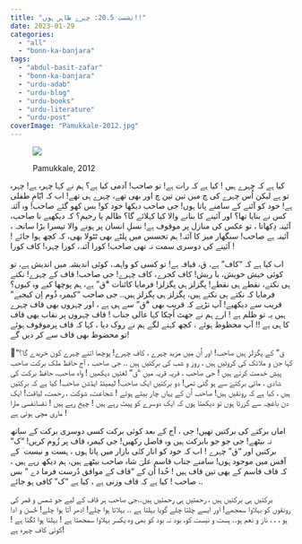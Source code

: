 ```yaml
---
title: "نشست 20.5: چہرے ظاہر ہوں!!"
date: 2023-01-29
categories: 
  - "all"
  - "bonn-ka-banjara"
tags: 
  - "abdul-basit-zafar"
  - "bonn-ka-banjara"
  - "urdu-adab"
  - "urdu-blog"
  - "urdu-books"
  - "urdu-literature"
  - "urdu-post"
coverImage: "Pamukkale-2012.jpg"
---
```


<figure>

![](images/Pamukkale-2012-300x225.jpg)

<figcaption>

Pamukkale, 2012

</figcaption>

</figure>

کیا ہے کہ چہرے ہیں ! کیا ہے کہ رات ہے! تو صاحب! آدمی کیا ہے؟ ہم نے کہا چہرہ ہے! چہرہ تو ہے لیکن اُس چہرے کی چ میں تین تین چ اور بھی تھے، چہرے ہی تھے! اب کہ ایّامِ طفلی ہے! خود کو آئنے کے سامنے پاتا ہوں! جی صاحب دیکھا خود کو! بس کھو گئے صاحب! وہ آئنہ کس نے بنایا تھا؟ اور آئینے کا بنانے والا کیا کہلائے گا؟ ظالم یا رحیم؟ کہ دیکھیے نا صاحب، آئینہ دِکھانا ، تو عکس کی منازل پر موقوف ہے! نسلِ انسان پر ہونے والا تیسرا بڑا سانحہ ، آئینہ ہے صاحب! سنگھار میز کا آئنہ! ہم تجسس میں پلٹے بھی ٹٹولا بھی، کہ کچھ ہوا جائے ! آئینے کی دوسری سمت نہ تھی صاحب! کورا آئنہ، کورا چہرہ! کاف کورا !

اب کیا ہے کہ “کاف” ہے، ق، قیافہ ہے! تو کسی کو واہمہ، کوئی اندیشہ میں اندیش ہے، تو کوئی خیش خویش، با ریش! کاف کجرے، کاف چہرے! جی صاحب! قاف کے چہرے! نکتے ہی نکتے، نقطے ہی نقطے! پگزلز ہی پگزلز! فرمایا کائنات “ْق” ہے، ہم پوچھا کیے وہ کیوں؟ فرمایا کہ نکتے ہی نکتے ہیں، پگزلز ہی پگزلز ہیں.. جی صاحب “کیمرہ ذُوم اِن کیجیے” قریب سے دیکھیے! آپ تڑپے کہ قریب بھی “ْق” سے ہی ہے ، اور چہروں بھی قاف چہرے ہیں یہ تو ظلم ہے ! ارے ہم نے جھٹ اُچکا کہا عالی جناب ! قاف چہروں پر نقاب بھی قاف کا ہی ہے !! آپ محظوظ ہوئے ، کچھ کہنے لگے ہم نے روک دیا ، کہا کہ قاف پرموقوف ہوئے تو محضوظ بھی قاف سے کر دیں گے!

“ْق” کے پگزلز ہیں صاحب! اور اُن میں مزید چہرے ، کاف چہرے! پوچھا اتنے چہرے کون خریدے گا؟ کہا جن و ملائک کی کروٹیں ہیں ، روز و شب کی برکتیں ہیں .. جی صاحب ، آج حافظ ملک برکت صاحب پیشِ خدمت کرتے ہیں ! جی صاحب ، قریہ قریہ میں “ْق” لغتیں دیکھیں ! واہ صاحب، حافظ برکت کی شادی ، مائی برکتےّ سے ہو گئی تھی! دو برکتیں ایک صاحب! لیمیٹڈ ایڈشن صاحب! کیا ہے کہ برکتیں ہیں ، کیا ہے کہ رونقیں ہیں! صاحب اُن کے یہاں چار بیٹے ہوئے ! شجاعت، شوکت ، رحمت، لیاقت! ایک دن باغچہ سے گزرتا ہوں تو دیکھتا ہوں کہ ایک دوسرے کو پیٹ رہے ہیں ! چیخ رہے ہیں ! نفسانفسی مارا ماری مچی ہوئی ہے !

اماں برکتے کی برکتیں تھیں! جی ، آج کے بعد کوئی برکت کسی دوسری برکت کے ساتھ نہ بیٹھے! جی جو جو بابرکت ہیں وہ فاصل رکھیں! جی کیمرہ قاف پر زُوم کریں! “ک” برکتیں اور “ق” چہرے ! اب کہ خود کو انار کلؔی بازار میں پاتا ہوں ، ہست و نیست ؔ کے آفس میں موجود ہوں! سامنے جناب قاسم علیؔ شاہ صاحب بیٹھے ہیں، ہم دیکھ رہے ہیں ، کہ قاف قاسم کے بھی تین قاف ہیں ! خُدا اُن کے “قاف کے موافق دُرست فرما دے ” بس صاحب ! کیا ہے کہ قاف وزنی ہے ، کیا ہے “ک” کافی ہو جائے ..

برکتیں ہی برکتیں ہیں ، رحمتیں ہی رحمتیں ہیں..جی صاحب ہر قاف کے لیے جو شمس و قمر کی رونقوں کو بہلاوا سمجھے! اور ایسے چلتا چلے گویا بہلتا ہے .. بہلاتا ہوا چلے! اِدھر آتا ہوا چلے! حُسن و ادا ہو ، ، ، ناز و نعم ہو.. ہست و نیست کو، بود نہ بود کو بھی وہ یکسر بہلاوا سمجھتا ہے ! بہلتا ہوا لگتا ہے ! کوئی کاف چہرہ ہے!
